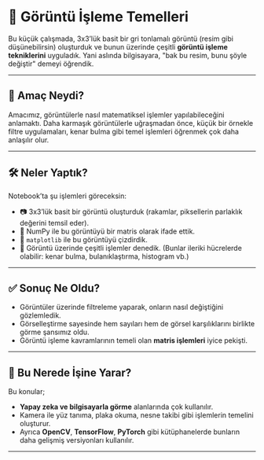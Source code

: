 
# 🧠 Görüntü İşleme Temelleri

Bu küçük çalışmada, 3x3’lük basit bir gri tonlamalı görüntü (resim gibi düşünebilirsin) oluşturduk ve bunun üzerinde çeşitli **görüntü işleme tekniklerini** uyguladık. Yani aslında bilgisayara, "bak bu resim, bunu şöyle değiştir" demeyi öğrendik.

---

## 🎯 Amaç Neydi?

Amacımız, görüntülerle nasıl matematiksel işlemler yapılabileceğini anlamaktı. Daha karmaşık görüntülerle uğraşmadan önce, küçük bir örnekle filtre uygulamaları, kenar bulma gibi temel işlemleri öğrenmek çok daha anlaşılır olur.

---

## 🛠️ Neler Yaptık?

Notebook’ta şu işlemleri göreceksin:

- 📷 3x3’lük basit bir görüntü oluşturduk (rakamlar, piksellerin parlaklık değerini temsil eder).
- 🔢 NumPy ile bu görüntüyü bir matris olarak ifade ettik.
- 🎨 `matplotlib` ile bu görüntüyü çizdirdik.
- 🧪 Görüntü üzerinde çeşitli işlemler denedik. (Bunlar ileriki hücrelerde olabilir: kenar bulma, bulanıklaştırma, histogram vb.)

---

## ✅ Sonuç Ne Oldu?

- Görüntüler üzerinde filtreleme yaparak, onların nasıl değiştiğini gözlemledik.
- Görselleştirme sayesinde hem sayıları hem de görsel karşılıklarını birlikte görme şansımız oldu.
- Görüntü işleme kavramlarının temeli olan **matris işlemleri** iyice pekişti.

---

## 📌 Bu Nerede İşine Yarar?

Bu konular;

- **Yapay zeka ve bilgisayarla görme** alanlarında çok kullanılır.
- Kamera ile yüz tanıma, plaka okuma, nesne takibi gibi işlemlerin temelini oluşturur.
- Ayrıca **OpenCV**, **TensorFlow**, **PyTorch** gibi kütüphanelerde bunların daha gelişmiş versiyonları kullanılır.

---
